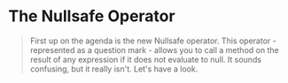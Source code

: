 # The Nullsafe Operator

> First up on the agenda is the new Nullsafe operator. This operator - represented as a question mark - allows you to call a method on the result of any expression if it does not evaluate to null. It sounds confusing, but it really isn't. Let's have a look.
